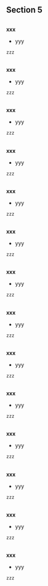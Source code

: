 ## Section 5

##
**xxx**
- yyy
```javascript
zzz
```

##
**xxx**
- yyy
```javascript
zzz
```

##
**xxx**
- yyy
```javascript
zzz
```

##
**xxx**
- yyy
```javascript
zzz
```

##
**xxx**
- yyy
```javascript
zzz
```

##
**xxx**
- yyy
```javascript
zzz
```

##
**xxx**
- yyy
```javascript
zzz
```

##
**xxx**
- yyy
```javascript
zzz
```

##
**xxx**
- yyy
```javascript
zzz
```

##
**xxx**
- yyy
```javascript
zzz
```

##
**xxx**
- yyy
```javascript
zzz
```

##
**xxx**
- yyy
```javascript
zzz
```

##
**xxx**
- yyy
```javascript
zzz
```

##
**xxx**
- yyy
```javascript
zzz
```
